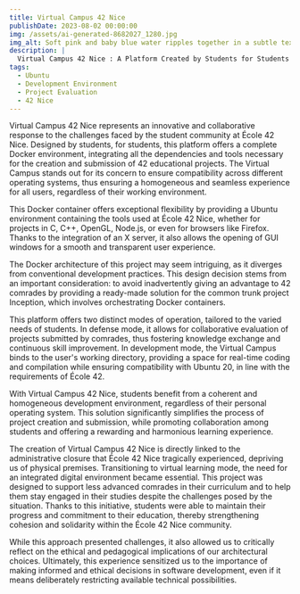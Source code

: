 ```yaml
---
title: Virtual Campus 42 Nice
publishDate: 2023-08-02 00:00:00
img: /assets/ai-generated-8682027_1280.jpg
img_alt: Soft pink and baby blue water ripples together in a subtle texture.
description: |
  Virtual Campus 42 Nice : A Platform Created by Students for Students
tags:
  - Ubuntu
  - Development Environment
  - Project Evaluation
  - 42 Nice
---
```


Virtual Campus 42 Nice represents an innovative and collaborative response to the challenges faced by the student community at École 42 Nice. Designed by students, for students, this platform offers a complete Docker environment, integrating all the dependencies and tools necessary for the creation and submission of 42 educational projects. The Virtual Campus stands out for its concern to ensure compatibility across different operating systems, thus ensuring a homogeneous and seamless experience for all users, regardless of their working environment.

This Docker container offers exceptional flexibility by providing a Ubuntu environment containing the tools used at École 42 Nice, whether for projects in C, C++, OpenGL, Node.js, or even for browsers like Firefox. Thanks to the integration of an X server, it also allows the opening of GUI windows for a smooth and transparent user experience.

The Docker architecture of this project may seem intriguing, as it diverges from conventional development practices. This design decision stems from an important consideration: to avoid inadvertently giving an advantage to 42 comrades by providing a ready-made solution for the common trunk project Inception, which involves orchestrating Docker containers.

This platform offers two distinct modes of operation, tailored to the varied needs of students. In defense mode, it allows for collaborative evaluation of projects submitted by comrades, thus fostering knowledge exchange and continuous skill improvement. In development mode, the Virtual Campus binds to the user's working directory, providing a space for real-time coding and compilation while ensuring compatibility with Ubuntu 20, in line with the requirements of École 42.

With Virtual Campus 42 Nice, students benefit from a coherent and homogeneous development environment, regardless of their personal operating system. This solution significantly simplifies the process of project creation and submission, while promoting collaboration among students and offering a rewarding and harmonious learning experience.

The creation of Virtual Campus 42 Nice is directly linked to the administrative closure that École 42 Nice tragically experienced, depriving us of physical premises. Transitioning to virtual learning mode, the need for an integrated digital environment became essential. This project was designed to support less advanced comrades in their curriculum and to help them stay engaged in their studies despite the challenges posed by the situation. Thanks to this initiative, students were able to maintain their progress and commitment to their education, thereby strengthening cohesion and solidarity within the École 42 Nice community.

While this approach presented challenges, it also allowed us to critically reflect on the ethical and pedagogical implications of our architectural choices. Ultimately, this experience sensitized us to the importance of making informed and ethical decisions in software development, even if it means deliberately restricting available technical possibilities.